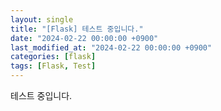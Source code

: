 ```yaml
---
layout: single
title: "[Flask] 테스트 중입니다."
date: "2024-02-22 00:00:00 +0900"
last_modified_at: "2024-02-22 00:00:00 +0900"
categories: [flask]
tags: [Flask, Test]
---
```


테스트 중입니다.